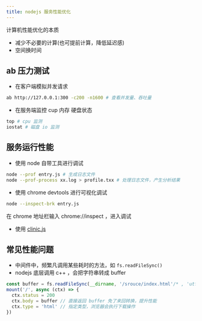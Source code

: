 ```yaml
---
title: nodejs 服务性能优化
---
```


计算机性能优化的本质
- 减少不必要的计算(也可提前计算，降低延迟感)
- 空间换时间


## ab 压力测试

- 在客户端模拟并发请求

```bash
ab http://127.0.0.1:300 -c200 -n1600 # 查看并发量、吞吐量
```

- 在服务端监控 cup 内存 硬盘状态

```bash
top # cpu 监测
iostat # 磁盘 io 监测
```


## 服务运行性能

- 使用 node 自带工具进行调试

```bash
node --prof entry.js # 生成日志文件
node --prof-process xx.log > profile.txx # 处理日志文件，产生分析结果
```

- 使用 chrome devtools 进行可视化调试

```bash
node --inspect-brk entry.js
```


在 chrome 地址栏输入 chrome://inspect ，进入调试

- 使用 [clinic.js](https://www.npmjs.com/package/clinic)


## 常见性能问题

- 中间件中，频繁凡调用某些耗时的方法，如 `fs.readFileSync()`
- nodejs 底层调用 c++ ，会把字符串转成 buffer

```js
const buffer = fs.readFileSync(__dirname, '/srouce/index.html'/* , 'utf-8' */)
mount('/', async (ctx) => {
  ctx.status = 200
  ctx.body = buffer // 直接返回 buffer 免了来回转换，提升性能
  ctx.type = 'html' // 指定类型，浏览器会执行下载操作
})
```
